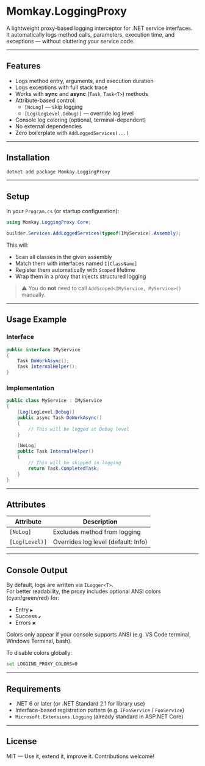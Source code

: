 # Momkay.LoggingProxy

A lightweight proxy-based logging interceptor for .NET service interfaces.  
It automatically logs method calls, parameters, execution time, and exceptions — without cluttering your service code.

---

## Features

- Logs method entry, arguments, and execution duration
- Logs exceptions with full stack trace
- Works with **sync** and **async** (`Task`, `Task<T>`) methods
- Attribute-based control:
  - `[NoLog]` — skip logging
  - `[Log(LogLevel.Debug)]` — override log level
- Console log coloring (optional, terminal-dependent)
- No external dependencies
- Zero boilerplate with `AddLoggedServices(...)`

---

## Installation

```bash
dotnet add package Momkay.LoggingProxy
```

---

## Setup

In your `Program.cs` (or startup configuration):

```csharp
using Momkay.LoggingProxy.Core;

builder.Services.AddLoggedServices(typeof(IMyService).Assembly);
```

This will:
- Scan all classes in the given assembly
- Match them with interfaces named `I[ClassName]`
- Register them automatically with `Scoped` lifetime
- Wrap them in a proxy that injects structured logging

> ⚠️ You do **not** need to call `AddScoped<IMyService, MyService>()` manually.

---

## Usage Example

### Interface

```csharp
public interface IMyService
{
    Task DoWorkAsync();
    Task InternalHelper();
}
```

### Implementation

```csharp
public class MyService : IMyService
{
    [Log(LogLevel.Debug)]
    public async Task DoWorkAsync()
    {
        // This will be logged at Debug level
    }

    [NoLog]
    public Task InternalHelper()
    {
        // This will be skipped in logging
        return Task.CompletedTask;
    }
}
```

---

## Attributes

| Attribute     | Description                             |
|---------------|-----------------------------------------|
| `[NoLog]`     | Excludes method from logging            |
| `[Log(Level)]`| Overrides log level (default: Info)     |

---

## Console Output

By default, logs are written via `ILogger<T>`.  
For better readability, the proxy includes optional ANSI colors (cyan/green/red) for:

- Entry `▶`
- Success `✔`
- Errors `❌`

Colors only appear if your console supports ANSI (e.g. VS Code terminal, Windows Terminal, bash).

To disable colors globally:

```bash
set LOGGING_PROXY_COLORS=0
```

---

## Requirements

- .NET 6 or later (or .NET Standard 2.1 for library use)
- Interface-based registration pattern (e.g. `IFooService` / `FooService`)
- `Microsoft.Extensions.Logging` (already standard in ASP.NET Core)

---

## License

MIT — Use it, extend it, improve it. Contributions welcome!